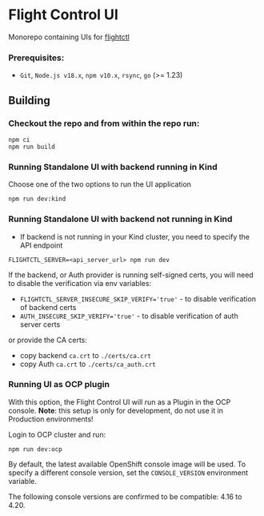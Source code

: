 # Flight Control UI

Monorepo containing UIs for [flightctl](https://github.com/flightctl/flightctl)

### Prerequisites:
* `Git`, `Node.js v18.x`, `npm v10.x`, `rsync`, `go` (>= 1.23)

## Building

### Checkout the repo and from within the repo run:

```
npm ci
npm run build
```

### Running Standalone UI with backend running in Kind

Choose one of the two options to run the UI application

  ```
  npm run dev:kind
  ```


### Running Standalone UI with backend not running in Kind
- If backend is not running in your Kind cluster, you need to specify the API endpoint

```
FLIGHTCTL_SERVER=<api_server_url> npm run dev
```

If the backend, or Auth provider is running self-signed certs, you will need to disable the verification via env variables:

 - `FLIGHTCTL_SERVER_INSECURE_SKIP_VERIFY='true'` - to disable verification of backend certs
 - `AUTH_INSECURE_SKIP_VERIFY='true'` - to disable verification of auth server certs

or provide the CA certs:

 - copy backend `ca.crt` to `./certs/ca.crt`
 - copy Auth `ca.crt` to `./certs/ca_auth.crt`

### Running UI as OCP plugin

With this option, the Flight Control UI will run as a Plugin in the OCP console.
**Note**: this setup is only for development, do not use it in Production environments!

Login to OCP cluster and run:

```
npm run dev:ocp 
```

By default, the latest available OpenShift console image will be used. To specify a different console version, set the `CONSOLE_VERSION` environment variable.

The following console versions are confirmed to be compatible: 4.16 to 4.20.

